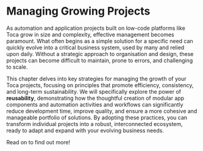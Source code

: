 # Managing Growing Projects

As automation and application projects built on low-code platforms like Toca grow in size and complexity, effective management becomes paramount. What often begins as a simple solution for a specific need can quickly evolve into a critical business system, used by many and relied upon daily. Without a strategic approach to organisation and design, these projects can become difficult to maintain, prone to errors, and challenging to scale.

This chapter delves into key strategies for managing the growth of your Toca projects, focusing on principles that promote efficiency, consistency, and long-term sustainability. We will specifically explore the power of **reusability**, demonstrating how the thoughtful creation of modular app components and automation activities and workflows can significantly reduce development time, improve quality, and ensure a more cohesive and manageable portfolio of solutions. By adopting these practices, you can transform individual projects into a robust, interconnected ecosystem, ready to adapt and expand with your evolving business needs.

Read on to find out more!

